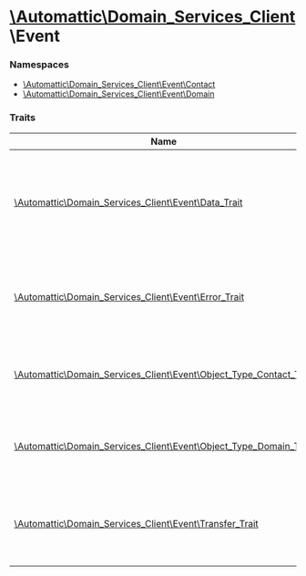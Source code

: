 # [\Automattic](../namespaces/automattic.md)[\Domain_Services_Client](../namespaces/automattic-domain-services-client.md)\Event

### Namespaces

* [\Automattic\Domain_Services_Client\Event\Contact](../namespaces/automattic-domain-services-client-event-contact.md)
* [\Automattic\Domain_Services_Client\Event\Domain](../namespaces/automattic-domain-services-client-event-domain.md)

### Traits

| Name | Summary |
|------|---------|
| [\Automattic\Domain_Services_Client\Event\Data_Trait](../classes/Automattic-Domain-Services-Client-Event-Data-Trait.md) | Trait that defines data access methods common to all event classes. |
| [\Automattic\Domain_Services_Client\Event\Error_Trait](../classes/Automattic-Domain-Services-Client-Event-Error-Trait.md) | Trait that specifies methods common to all error event classes. |
| [\Automattic\Domain_Services_Client\Event\Object_Type_Contact_Trait](../classes/Automattic-Domain-Services-Client-Event-Object-Type-Contact-Trait.md) | Trait for objects that are associated with a contact. |
| [\Automattic\Domain_Services_Client\Event\Object_Type_Domain_Trait](../classes/Automattic-Domain-Services-Client-Event-Object-Type-Domain-Trait.md) | Trait for objects that are associated with a domain. |
| [\Automattic\Domain_Services_Client\Event\Transfer_Trait](../classes/Automattic-Domain-Services-Client-Event-Transfer-Trait.md) | Trait that adds transfer-related methods to an event. |
